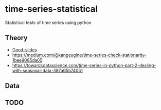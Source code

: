 # time-series-statistical
Statistical tests of time series using python

## Theory

- [Good-slides](http://web.vu.lt/mif/a.buteikis/wp-content/uploads/2019/02/Lecture_03.pdf)
- https://medium.com/@kangeugine/time-series-check-stationarity-1bee9085da05
- https://towardsdatascience.com/time-series-in-python-part-2-dealing-with-seasonal-data-397a65b74051


## Data

## TODO
